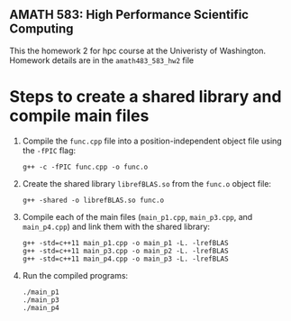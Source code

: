<h2> AMATH 583: High Performance Scientific Computing </h2>
This the homework 2 for hpc course at the Univeristy of Washington. Homework details are in the <code>amath483_583_hw2</code> file 
<!DOCTYPE html>
<html lang="en">
<head>
  <meta charset="UTF-8">
  <title>Creating a Shared Library and Compiling with it</title>
</head>
<body>
  <h1>Steps to create a shared library and compile main files</h1>
  <ol>
    <li>
      <p>Compile the <code>func.cpp</code> file into a position-independent object file using the <code>-fPIC</code> flag:</p>
      <pre><code>g++ -c -fPIC func.cpp -o func.o</code></pre>
    </li>
    <li>
      <p>Create the shared library <code>librefBLAS.so</code> from the <code>func.o</code> object file:</p>
      <pre><code>g++ -shared -o librefBLAS.so func.o</code></pre>
    </li>
    <li>
      <p>Compile each of the main files (<code>main_p1.cpp</code>, <code>main_p3.cpp</code>, and <code>main_p4.cpp</code>) and link them with the shared library:</p>
      <pre><code>g++ -std=c++11 main_p1.cpp -o main_p1 -L. -lrefBLAS
g++ -std=c++11 main_p3.cpp -o main_p2 -L. -lrefBLAS
g++ -std=c++11 main_p4.cpp -o main_p3 -L. -lrefBLAS</code></pre>
    </li>
    <li>
      <p>Run the compiled programs:</p>
      <pre><code>./main_p1
./main_p3
./main_p4</code></pre>
    </li>
  </ol>
</body>
</html>
